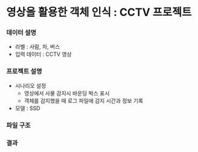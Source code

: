 # 영상을 활용한 객체 인식 : CCTV 프로젝트
### 데이터 설명
- 라벨 : 사람, 차, 버스
- 입력 데이터 : CCTV 영상

### 프로젝트 설명
- 시나리오 설정 
    - 영상에서 사물 감지시 바운딩 박스 표시
    - 객체를 감지했을 때 로그 파일에 감지 시간과 정보 기록
- 모델 : SSD

### 파일 구조




### 결과